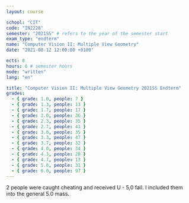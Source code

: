 ```yaml
---
layout: course

school: "CIT"
code: "IN2228"
semester: "2021SS" # refers to the year of the semester start
exam_type: "endterm"
name: "Computer Vision II: Multiple View Geometry"
date: "2021-08-12 12:00:00 +0100"

ects: 8
hours: 6 # semester hours
mode: "written"
lang: "en"

title: "Computer Vision II: Multiple View Geometry 2021SS Endterm"
grades:
  - { grade: 1.0, people: 7 }
  - { grade: 1.3, people: 13 }
  - { grade: 1.7, people: 17 }
  - { grade: 2.0, people: 36 }
  - { grade: 2.3, people: 35 }
  - { grade: 2.7, people: 41 }
  - { grade: 3.0, people: 35 }
  - { grade: 3.3, people: 47 }
  - { grade: 3.7, people: 32 }
  - { grade: 4.0, people: 34 }
  - { grade: 4.3, people: 20 }
  - { grade: 4.7, people: 13 }
  - { grade: 5.0, people: 31 }
  - { grade: 6.0, people: 97 }
---
```


2 people were caught cheating and received U - 5,0 fail. I included them into the general 5.0 mass.
